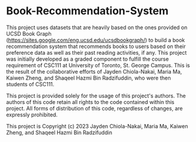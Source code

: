 # Book-Recommendation-System
This project uses datasets that are heavily based on the ones provided on UCSD Book Graph (https://sites.google.com/eng.ucsd.edu/ucsdbookgraph/) to build a book recommendation system that recommends books to users based on their preference data as well as their past reading activities, if any. This project was initially developed as a graded component to fulfill the course requirement of CSC111 at University of Toronto, St. George Campus. This is the result of the collaborative efforts of Jayden Chiola-Nakai, Maria Ma, Kaiwen Zheng, and Shaqeel Hazmi Bin Radzifuddin, who were then students of CSC111.

This project is provided solely for the usage of this project's authors. The authors of this code retain all rights to the code contained within this project. All forms of distribution of this code, regardless of changes, are expressly prohibited.
 
This project is Copyright (c) 2023 Jayden Chiola-Nakai, Maria Ma, Kaiwen Zheng, and Shaqeel Hazmi Bin Radzifuddin 
